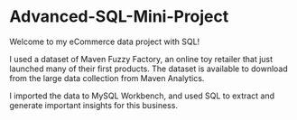 # Advanced-SQL-Mini-Project


Welcome to my eCommerce data project with SQL!


I used a dataset of Maven Fuzzy Factory, an online toy retailer that just launched many of their first products. 
The dataset is available to download from the large data collection from Maven Analytics.


I imported the data to MySQL Workbench, and used SQL to extract and generate important insights for this business.





